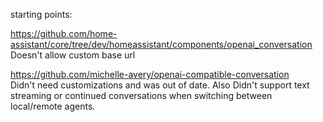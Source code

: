 starting points:

https://github.com/home-assistant/core/tree/dev/homeassistant/components/openai_conversation
<br>
Doesn't allow custom base url

https://github.com/michelle-avery/openai-compatible-conversation 
<br>
Didn't need customizations and was out of date. Also Didn't support text streaming or continued conversations when switching between local/remote agents.